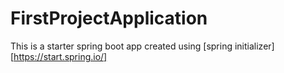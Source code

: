 # FirstProjectApplication

This is a starter spring boot app created using [spring initializer][https://start.spring.io/]


